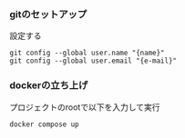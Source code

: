 ### gitのセットアップ
設定する
```
git config --global user.name "{name}"
git config --global user.email "{e-mail}"
```

### dockerの立ち上げ
プロジェクトのrootで以下を入力して実行
```
docker compose up
```

